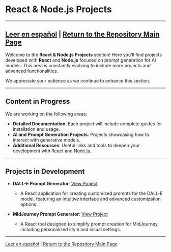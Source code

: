 # React & Node.js Projects

---
[Leer en español](README-es.md) | [Return to the Repository Main Page](../README.md)
---

Welcome to the **React & Node.js Projects** section! Here you’ll find projects developed with **React** and **Node.js** focused on prompt generation for AI models. This area is constantly evolving to include more projects and advanced functionalities.

We appreciate your patience as we continue to enhance this section.

---

## Content in Progress

We are working on the following areas:

- **Detailed Documentation**: Each project will include complete guides for installation and usage.
- **AI and Prompt Generation Projects**: Projects showcasing how to interact with generative models.
- **Additional Resources**: Useful links and tools to deepen your development with React and Node.js.

---

## Projects in Development

- **DALL-E Prompt Generator**: [View Project](https://carloslhg.github.io/dall-e-prompt-generator)
   - A React application for creating customized prompts for the DALL-E model, featuring an intuitive interface and advanced customization options.

- **MidJourney Prompt Generator**: [View Project](https://carloslhg.github.io/midjourney-prompt-generator)
   - A React tool designed to simplify prompt creation for MidJourney, including personalized style and visual settings.

---

[Leer en español](README-es.md) | [Return to the Repository Main Page](../README.md)
